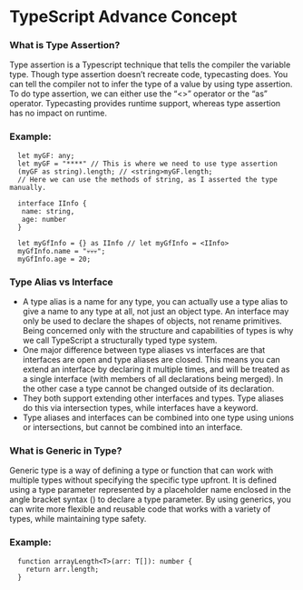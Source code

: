 # TypeScript Advance Concept

### What is Type Assertion?

<p>Type assertion is a Typescript technique that tells the compiler the variable type. Though type assertion doesn’t recreate code, typecasting does. You can tell the compiler not to infer the type of a value by using type assertion. To do type assertion, we can either use the “<>” operator or the “as” operator. Typecasting provides runtime support, whereas type assertion has no impact on runtime.</p>

### Example:

```
  let myGF: any;
  let myGF = "****" // This is where we need to use type assertion
  (myGF as string).length; // <string>myGF.length;
  // Here we can use the methods of string, as I asserted the type manually.

  interface IInfo {
   name: string,
   age: number
  }

  let myGfInfo = {} as IInfo // let myGfInfo = <IInfo>
  myGfInfo.name = "💀💀💀";
  myGfInfo.age = 20;

```

### Type Alias vs Interface
  * A type alias is a name for any type, you can actually use a type alias to give a name to any type at all, not just an object type. An interface may only be used to declare the shapes of objects, not rename primitives. Being concerned only with the structure and capabilities of types is why we call TypeScript a structurally typed type system.
  * One major difference between type aliases vs interfaces are that interfaces are open and type aliases are closed. This means you can extend an interface by declaring it multiple times, and will be treated as a single interface (with members of all declarations being merged). In the other case a type cannot be changed outside of its declaration.
  * They both support extending other interfaces and types. Type aliases do this via intersection types, while interfaces have a keyword.
  * Type aliases and interfaces can be combined into one type using unions or intersections, but cannot be combined into an interface.

### What is Generic in Type?
<p>Generic type is a way of defining a type or function that can work with multiple types without specifying the specific type upfront. It is defined using a type parameter represented by a placeholder name enclosed in the angle bracket syntax (<T>) to declare a type parameter. By using generics, you can write more flexible and reusable code that works with a variety of types, while maintaining type safety.</p>


### Example:
```
  function arrayLength<T>(arr: T[]): number {
    return arr.length;
  }
```